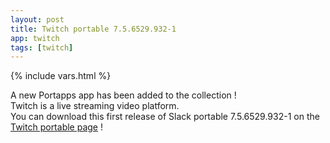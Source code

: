 ```yaml
---
layout: post
title: Twitch portable 7.5.6529.932-1
app: twitch
tags: [twitch]
---
```

{% include vars.html %}

A new Portapps app has been added to the collection !<br />
Twitch is a live streaming video platform.<br />
You can download this first release of Slack portable 7.5.6529.932-1 on the [Twitch portable page](/app/twitch-portable) !